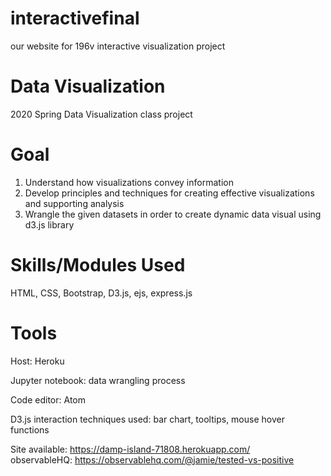 # interactivefinal
our website for 196v interactive visualization project

# Data Visualization  
2020 Spring Data Visualization class project 

# Goal
1. Understand how visualizations convey information
2. Develop principles and techniques for creating effective visualizations and supporting analysis
3. Wrangle the given datasets in order to create dynamic data visual using d3.js library

# Skills/Modules Used   
HTML, CSS, Bootstrap, D3.js, ejs, express.js 

# Tools 
Host: Heroku 

Jupyter notebook: data wrangling process

Code editor: Atom

D3.js interaction techniques used: bar chart, tooltips, mouse hover functions 

Site available: https://damp-island-71808.herokuapp.com/  
observableHQ: https://observablehq.com/@jamie/tested-vs-positive 

